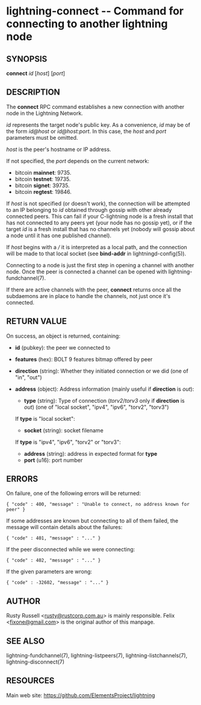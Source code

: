 lightning-connect -- Command for connecting to another lightning node
=====================================================================

SYNOPSIS
--------

**connect** *id* [*host*] [*port*]

DESCRIPTION
-----------

The **connect** RPC command establishes a new connection with another
node in the Lightning Network.

*id* represents the target node's public key. As a convenience, *id* may
be of the form *id@host* or *id@host:port*. In this case, the *host* and
*port* parameters must be omitted.

*host* is the peer's hostname or IP address.

If not specified, the *port* depends on the current network:
- bitcoin **mainnet**: 9735.
- bitcoin **testnet**: 19735.
- bitcoin **signet**: 39735.
- bitcoin **regtest**: 19846.

If *host* is not specified (or doesn't work), the connection will be attempted to an IP
belonging to *id* obtained through gossip with other already connected
peers.
This can fail if your C-lightning node is a fresh install that has not
connected to any peers yet (your node has no gossip yet),
or if the target *id* is a fresh install that has no channels yet
(nobody will gossip about a node until it has one published channel).

If *host* begins with a */* it is interpreted as a local path, and the
connection will be made to that local socket (see **bind-addr** in
lightningd-config(5)).

Connecting to a node is just the first step in opening a channel with
another node. Once the peer is connected a channel can be opened with
lightning-fundchannel(7).

If there are active channels with the peer, **connect** returns once
all the subdaemons are in place to handle the channels, not just once
it's connected.

RETURN VALUE
------------

[comment]: # (GENERATE-FROM-SCHEMA-START)
On success, an object is returned, containing:

- **id** (pubkey): the peer we connected to
- **features** (hex): BOLT 9 features bitmap offered by peer
- **direction** (string): Whether they initiated connection or we did (one of "in", "out")
- **address** (object): Address information (mainly useful if **direction** is *out*):
  - **type** (string): Type of connection (*torv2*/*torv3* only if **direction** is *out*) (one of "local socket", "ipv4", "ipv6", "torv2", "torv3")

  If **type** is "local socket":

    - **socket** (string): socket filename

  If **type** is "ipv4", "ipv6", "torv2" or "torv3":

    - **address** (string): address in expected format for **type**
    - **port** (u16): port number

[comment]: # (GENERATE-FROM-SCHEMA-END)

ERRORS
------

On failure, one of the following errors will be returned:

    { "code" : 400, "message" : "Unable to connect, no address known for peer" }

If some addresses are known but connecting to all of them failed, the message
will contain details about the failures:

    { "code" : 401, "message" : "..." }

If the peer disconnected while we were connecting:

    { "code" : 402, "message" : "..." }

If the given parameters are wrong:

    { "code" : -32602, "message" : "..." }

AUTHOR
------

Rusty Russell <<rusty@rustcorp.com.au>> is mainly responsible.
Felix <<fixone@gmail.com>> is the original author of this manpage.

SEE ALSO
--------

lightning-fundchannel(7), lightning-listpeers(7),
lightning-listchannels(7), lightning-disconnect(7)

RESOURCES
---------

Main web site: <https://github.com/ElementsProject/lightning>

[comment]: # ( SHA256STAMP:c1361f5a2b1cff63b7ca5367c2d8b04c30f617c8a5943160afff620d5a099faa)
